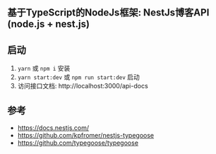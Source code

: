## 基于TypeScript的NodeJs框架: NestJs博客API (node.js + nest.js)
## 启动
1. `yarn` 或 `npm i` 安装
1. `yarn start:dev` 或 `npm run start:dev` 启动
1. 访问接口文档: http://localhost:3000/api-docs

## 参考
- https://docs.nestjs.com/
- https://github.com/kpfromer/nestjs-typegoose
- https://github.com/typegoose/typegoose